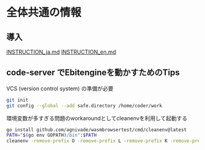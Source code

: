 # 全体共通の情報

## 導入

[INSTRUCTION_ja.md](./INSTRUCTION_ja.md)
[INSTRUCTION_en.md](./INSTRUCTION_ja.md)

## code-server でEbitengineを動かすためのTips

VCS (version control system) の準備が必要

```sh
git init
git config --global --add safe.directory /home/coder/work
```

環境変数が多すぎる問題のworkaroundとしてcleanenvを利用して起動する

```sh
go install github.com/agnivade/wasmbrowsertest/cmd/cleanenv@latest
PATH="$(go env GOPATH)/bin":$PATH
cleanenv -remove-prefix O -remove-prefix L -remove-prefix K -remove-prefix W -remove-prefix G -- go run github.com/hajimehoshi/wasmserve@latest -http ":8000" .
```
